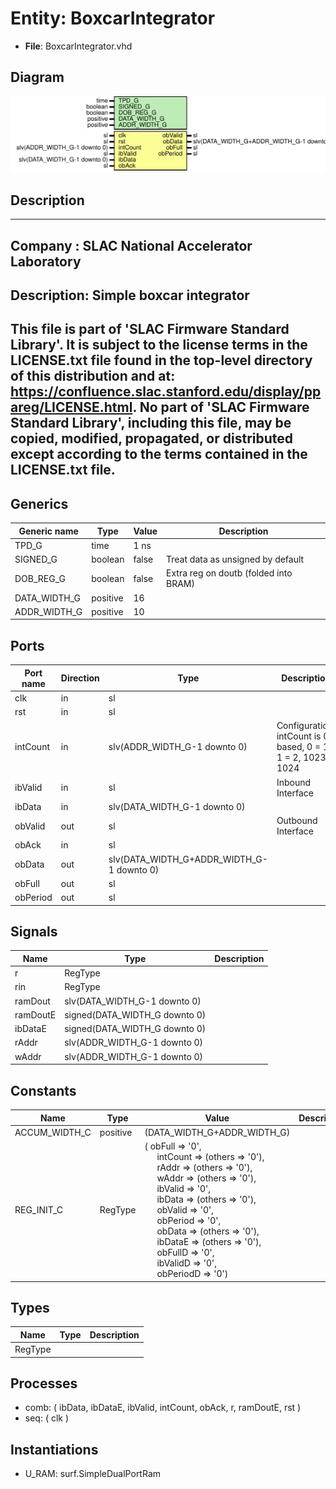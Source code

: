 # Entity: BoxcarIntegrator

- **File**: BoxcarIntegrator.vhd
## Diagram

![Diagram](BoxcarIntegrator.svg "Diagram")
## Description

-----------------------------------------------------------------------------
 Company    : SLAC National Accelerator Laboratory
-----------------------------------------------------------------------------
 Description: Simple boxcar integrator
-----------------------------------------------------------------------------
 This file is part of 'SLAC Firmware Standard Library'.
 It is subject to the license terms in the LICENSE.txt file found in the
 top-level directory of this distribution and at:
    https://confluence.slac.stanford.edu/display/ppareg/LICENSE.html.
 No part of 'SLAC Firmware Standard Library', including this file,
 may be copied, modified, propagated, or distributed except according to
 the terms contained in the LICENSE.txt file.
-----------------------------------------------------------------------------
## Generics

| Generic name | Type     | Value | Description                            |
| ------------ | -------- | ----- | -------------------------------------- |
| TPD_G        | time     | 1 ns  |                                        |
| SIGNED_G     | boolean  | false |  Treat data as unsigned by default     |
| DOB_REG_G    | boolean  | false |  Extra reg on doutb (folded into BRAM) |
| DATA_WIDTH_G | positive | 16    |                                        |
| ADDR_WIDTH_G | positive | 10    |                                        |
## Ports

| Port name | Direction | Type                                      | Description                                                   |
| --------- | --------- | ----------------------------------------- | ------------------------------------------------------------- |
| clk       | in        | sl                                        |                                                               |
| rst       | in        | sl                                        |                                                               |
| intCount  | in        | slv(ADDR_WIDTH_G-1 downto 0)              | Configuration, intCount is 0 based, 0 = 1, 1 = 2, 1023 = 1024 |
| ibValid   | in        | sl                                        | Inbound Interface                                             |
| ibData    | in        | slv(DATA_WIDTH_G-1 downto 0)              |                                                               |
| obValid   | out       | sl                                        | Outbound Interface                                            |
| obAck     | in        | sl                                        |                                                               |
| obData    | out       | slv(DATA_WIDTH_G+ADDR_WIDTH_G-1 downto 0) |                                                               |
| obFull    | out       | sl                                        |                                                               |
| obPeriod  | out       | sl                                        |                                                               |
## Signals

| Name     | Type                          | Description |
| -------- | ----------------------------- | ----------- |
| r        | RegType                       |             |
| rin      | RegType                       |             |
| ramDout  | slv(DATA_WIDTH_G-1 downto 0)  |             |
| ramDoutE | signed(DATA_WIDTH_G downto 0) |             |
| ibDataE  | signed(DATA_WIDTH_G downto 0) |             |
| rAddr    | slv(ADDR_WIDTH_G-1 downto 0)  |             |
| wAddr    | slv(ADDR_WIDTH_G-1 downto 0)  |             |
## Constants

| Name          | Type     | Value                                                                                                                                                                                                                                                                                                                                                                                                                                                                                                                                                                                                                                                                                                                                                                                                                                              | Description |
| ------------- | -------- | -------------------------------------------------------------------------------------------------------------------------------------------------------------------------------------------------------------------------------------------------------------------------------------------------------------------------------------------------------------------------------------------------------------------------------------------------------------------------------------------------------------------------------------------------------------------------------------------------------------------------------------------------------------------------------------------------------------------------------------------------------------------------------------------------------------------------------------------------- | ----------- |
| ACCUM_WIDTH_C | positive |  (DATA_WIDTH_G+ADDR_WIDTH_G)                                                                                                                                                                                                                                                                                                                                                                                                                                                                                                                                                                                                                                                                                                                                                                                                                       |             |
| REG_INIT_C    | RegType  |  (       obFull    => '0',<br><span style="padding-left:20px">       intCount  => (others => '0'),<br><span style="padding-left:20px">       rAddr     => (others => '0'),<br><span style="padding-left:20px">       wAddr     => (others => '0'),<br><span style="padding-left:20px">       ibValid   => '0',<br><span style="padding-left:20px">       ibData    => (others => '0'),<br><span style="padding-left:20px">       obValid   => '0',<br><span style="padding-left:20px">       obPeriod  => '0',<br><span style="padding-left:20px">       obData    => (others => '0'),<br><span style="padding-left:20px">       ibDataE   => (others => '0'),<br><span style="padding-left:20px">       obFullD   => '0',<br><span style="padding-left:20px">       ibValidD  => '0',<br><span style="padding-left:20px">       obPeriodD => '0') |             |
## Types

| Name    | Type | Description |
| ------- | ---- | ----------- |
| RegType |      |             |
## Processes
- comb: ( ibData, ibDataE, ibValid, intCount, obAck, r, ramDoutE, rst )
- seq: ( clk )
## Instantiations

- U_RAM: surf.SimpleDualPortRam
